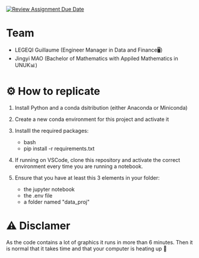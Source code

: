 [![Review Assignment Due Date](https://classroom.github.com/assets/deadline-readme-button-22041afd0340ce965d47ae6ef1cefeee28c7c493a6346c4f15d667ab976d596c.svg)](https://classroom.github.com/a/VaFOWmpj)

# Team

- LEGEQI Guillaume (Engineer Manager in Data and Finance🖥)  
- Jingyi MAO (Bachelor of Mathematics with Appiled Mathematics in UNUK📊)

# ⚙️ How to replicate
1. Install Python and a conda dsitribution (either Anaconda or Miniconda)
2. Create a new conda environment for this project and activate it

3. Installl the required packages:
   - bash
   - pip install -r requirements.txt


5. If running on VSCode, clone this repository and activate the correct environment every time you are running a notebook.

6. Ensure that you have at least this 3 elements in your folder:
   - the jupyter notebook
   - the .env file
   - a folder named "data_proj"

# ⚠ Disclamer 
As the code contains a lot of graphics it runs in more than 6 minutes. Then it is normal that it takes time and that your computer is heating up 🥵
